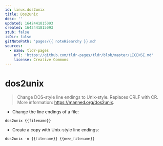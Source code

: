 ```yaml
---
id: linux.dos2unix
title: Dos2unix
desc: ''
updated: 1642441815093
created: 1642441815093
stub: false
isDir: false
gitNotePath: 'pages/{{ noteHiearchy }}.md'
sources:
  - name: tldr-pages
    url: 'https://github.com/tldr-pages/tldr/blob/master/LICENSE.md'
    license: Creative Commons
---
```

# dos2unix

> Change DOS-style line endings to Unix-style.
> Replaces CRLF with CR.
> More information: <https://manned.org/dos2unix>.

- Change the line endings of a file:

`dos2unix {{filename}}`

- Create a copy with Unix-style line endings:

`dos2unix -n {{filename}} {{new_filename}}`

